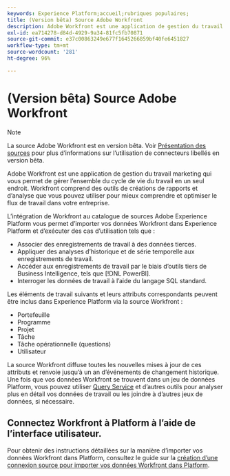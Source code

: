 ```yaml
---
keywords: Experience Platform;accueil;rubriques populaires;
title: (Version bêta) Source Adobe Workfront
description: Adobe Workfront est une application de gestion du travail marketing qui vous permet de gérer l’ensemble du cycle de vie du travail en un seul endroit. Workfront comprend des outils de créations de rapports et d’analyse que vous pouvez utiliser pour mieux comprendre et optimiser le flux de travail dans votre entreprise.
exl-id: ea714278-d84d-4929-9a34-81fc5fb70871
source-git-commit: e37c00863249e677f1645266859bf40fe6451827
workflow-type: tm+mt
source-wordcount: '281'
ht-degree: 96%

---
```


# (Version bêta) Source Adobe Workfront

>[!NOTE]
>
>La source Adobe Workfront est en version bêta. Voir [Présentation des sources](../../home.md#terms-and-conditions) pour plus d’informations sur l’utilisation de connecteurs libellés en version bêta.

Adobe Workfront est une application de gestion du travail marketing qui vous permet de gérer l’ensemble du cycle de vie du travail en un seul endroit. Workfront comprend des outils de créations de rapports et d’analyse que vous pouvez utiliser pour mieux comprendre et optimiser le flux de travail dans votre entreprise.

L’intégration de Workfront au catalogue de sources Adobe Experience Platform vous permet d’importer vos données Workfront dans Experience Platform et d’exécuter des cas d’utilisation tels que :

* Associer des enregistrements de travail à des données tierces.
* Appliquer des analyses d’historique et de série temporelle aux enregistrements de travail.
* Accéder aux enregistrements de travail par le biais d’outils tiers de Business Intelligence, tels que [!DNL PowerBI].
* Interroger les données de travail à l’aide du langage SQL standard.

Les éléments de travail suivants et leurs attributs correspondants peuvent être inclus dans Experience Platform via la source Workfront :

* Portefeuille
* Programme
* Projet
* Tâche
* Tâche opérationnelle (questions)
* Utilisateur

La source Workfront diffuse toutes les nouvelles mises à jour de ces attributs et renvoie jusqu’à un an d’événements de changement historique. Une fois que vos données Workfront se trouvent dans un jeu de données Platform, vous pouvez utiliser [Query Service](../../../query-service/home.md) et d’autres outils pour analyser plus en détail vos données de travail ou les joindre à d’autres jeux de données, si nécessaire.

## Connectez Workfront à Platform à l’aide de l’interface utilisateur.

Pour obtenir des instructions détaillées sur la manière d’importer vos données Workfront dans Platform, consultez le guide sur la [création d’une connexion source pour importer vos données Workfront dans Platform](../../tutorials/ui/create/adobe-applications/workfront.md).
